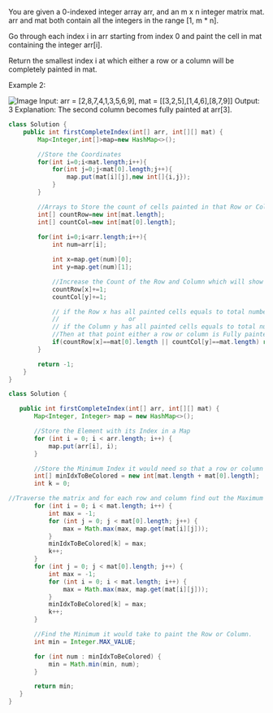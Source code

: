 You are given a 0-indexed integer array arr, and an m x n integer matrix mat. arr and mat both contain all the integers in the range [1, m * n].

Go through each index i in arr starting from index 0 and paint the cell in mat containing the integer arr[i].

Return the smallest index i at which either a row or a column will be completely painted in mat.

Example 2:

![Image](https://assets.leetcode.com/uploads/2023/01/18/grid2.jpg)
Input: arr = [2,8,7,4,1,3,5,6,9], mat = [[3,2,5],[1,4,6],[8,7,9]]
Output: 3
Explanation: The second column becomes fully painted at arr[3].

```java
class Solution {
    public int firstCompleteIndex(int[] arr, int[][] mat) {
        Map<Integer,int[]>map=new HashMap<>();

        //Store the Coordinates
        for(int i=0;i<mat.length;i++){
            for(int j=0;j<mat[0].length;j++){
                map.put(mat[i][j],new int[]{i,j});
            }
        }

        //Arrays to Store the count of cells painted in that Row or Column
        int[] countRow=new int[mat.length];
        int[] countCol=new int[mat[0].length];
        
        for(int i=0;i<arr.length;i++){
            int num=arr[i];

            int x=map.get(num)[0];
            int y=map.get(num)[1];

            //Increase the Count of the Row and Column which will show how many cells has be Painted in this Row or Column.
            countRow[x]+=1;
            countCol[y]+=1;

            // if the Row x has all painted cells equals to total number of Column.
            //                   or
            // if the Column y has all painted cells equals to total number of Row.
            //Then at that point either a row or column is Fully painted so return 'i'.
            if(countRow[x]==mat[0].length || countCol[y]==mat.length) return i;
        }

        return -1;
    }
}
```
 ```java
class Solution {

    public int firstCompleteIndex(int[] arr, int[][] mat) {
        Map<Integer, Integer> map = new HashMap<>();

        //Store the Element with its Index in a Map
        for (int i = 0; i < arr.length; i++) {
            map.put(arr[i], i);
        }

        //Store the Minimum Index it would need so that a row or column will get painted fully
        int[] minIdxToBeColored = new int[mat.length + mat[0].length];
        int k = 0;

//Traverse the matrix and for each row and column find out the Maximum Index of the Elements in that row or Column which will be the Minumum Index it would take to Paint that Particular Row or Column. 
        for (int i = 0; i < mat.length; i++) {
            int max = -1;
            for (int j = 0; j < mat[0].length; j++) {
                max = Math.max(max, map.get(mat[i][j]));
            }
            minIdxToBeColored[k] = max;
            k++;
        }
        for (int j = 0; j < mat[0].length; j++) {
            int max = -1;
            for (int i = 0; i < mat.length; i++) {
                max = Math.max(max, map.get(mat[i][j]));
            }
            minIdxToBeColored[k] = max;
            k++;
        }

        //Find the Minimum it would take to paint the Row or Column.
        int min = Integer.MAX_VALUE;

        for (int num : minIdxToBeColored) {
            min = Math.min(min, num);
        }

        return min;
    }
}

```

